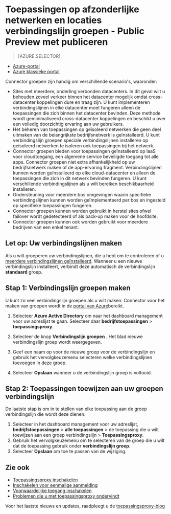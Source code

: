 <properties
    pageTitle="Werken met Azure AD-toepassingsproxy verbindingslijnen | Microsoft Azure"
    description="Wordt uitgelegd hoe u groepen van verbindingslijnen in Azure AD-toepassingsproxy maken en beheren."
    services="active-directory"
    documentationCenter=""
    authors="kgremban"
    manager="femila"
    editor=""/>

<tags
    ms.service="active-directory"
    ms.workload="identity"
    ms.tgt_pltfrm="na"
    ms.devlang="na"
    ms.topic="article"
    ms.date="09/09/2016"
    ms.author="kgremban"/>


# <a name="publish-applications-on-separate-networks-and-locations-using-connector-groups---public-preview"></a>Toepassingen op afzonderlijke netwerken en locaties verbindingslijn groepen - Public Preview met publiceren

> [AZURE.SELECTOR]
- [Azure-portal](active-directory-application-proxy-connectors-azure-portal.md)
- [Azure klassieke portal](active-directory-application-proxy-connectors.md)


Connector groepen zijn handig om verschillende scenario's, waaronder:

- Sites met meerdere, onderling verbonden datacenters. In dit geval wilt u behouden zoveel verkeer binnen het datacenter mogelijk omdat cross-datacenter koppelingen dure en traag zijn. U kunt implementeren verbindingslijnen in elke datacenter moet fungeren alleen de toepassingen die zich binnen het datacenter bevinden. Deze methode wordt geminimaliseerd cross-datacenter koppelingen en beschikt u over een volledig doorzichtig ervaring aan uw gebruikers.
- Het beheren van toepassingen op geïsoleerd netwerken die geen deel uitmaken van de belangrijkste bedrijfsnetwerk is geïnstalleerd. U kunt verbindingslijn groepen speciale verbindingslijnen installeren op geïsoleerd netwerken te isoleren ook toepassingen bij het netwerk.
- Connector groepen bieden voor toepassingen geïnstalleerd op IaaS voor cloudtoegang, een algemene service beveiligde toegang tot alle apps. Connector groepen niet extra afhankelijkheid op uw bedrijfsnetwerk maken of de app-ervaring fragment. Verbindingslijnen kunnen worden geïnstalleerd op elke cloud-datacenter en alleen de toepassingen die zich in dit netwerk bevinden fungeren. U kunt verschillende verbindingslijnen als u wilt bereiken beschikbaarheid installeren.
- Ondersteuning voor meerdere bos omgevingen waarin specifieke verbindingslijnen kunnen worden geïmplementeerd per bos en ingesteld op specifieke toepassingen fungeren.
- Connector groepen kunnen worden gebruikt in herstel sites ofwel failover wordt gedetecteerd of als back-up maken voor de hoofdsite.
- Connector groepen kunnen ook worden gebruikt voor meerdere bedrijven van een enkel tenant.

## <a name="prerequisite-create-your-connectors"></a>Let op: Uw verbindingslijnen maken
Als u wilt groeperen uw verbindingslijnen, die u hebt om te controleren of u [meerdere verbindingslijnen geïnstalleerd](active-directory-application-proxy-enable.md). Wanneer u een nieuwe verbindingslijn installeert, verbindt deze automatisch de verbindingslijn **standaard** groep.

## <a name="step-1-create-connector-groups"></a>Stap 1: Verbindingslijn groepen maken
U kunt zo veel verbindingslijn groepen als u wilt maken. Connector voor het maken van groepen wordt in de [portal van Azure](https://portal.azure.com)bereikt.

1. Selecteer **Azure Active Directory** om naar het dashboard management voor uw adreslijst te gaan. Selecteer daar **bedrijfstoepassingen** > **toepassingsproxy**.

2. Selecteer de knop **Verbindingslijn groepen** . Het blad nieuwe verbindingslijn groep wordt weergegeven.

3. Geef een naam op voor de nieuwe groep voor de verbindingslijn en gebruik het vervolgkeuzemenu selecteren welke verbindingslijnen toevoegen in deze groep.

4. Selecteer **Opslaan** wanneer u de verbindingslijn groep is voltooid.

## <a name="step-2-assign-applications-to-your-connector-groups"></a>Stap 2: Toepassingen toewijzen aan uw groepen verbindingslijn
De laatste stap is om in te stellen van elke toepassing aan de groep verbindingslijn die wordt deze dienen.

1. Selecteer in het dashboard management voor uw adreslijst, **bedrijfstoepassingen** > **alle toepassingen** > de toepassing die u wilt toewijzen aan een groep verbindingslijn > **Toepassingsproxy**.
2. Gebruik het vervolgkeuzemenu om te selecteren van de groep die u wilt dat de toepassing gebruik onder **verbindingslijn groep**.
3. Selecteer **Opslaan** om toe te passen van de wijziging.


## <a name="see-also"></a>Zie ook

- [Toepassingsproxy inschakelen](active-directory-application-proxy-enable.md)
- [Inschakelen voor eenmalige aanmelding](active-directory-application-proxy-sso-using-kcd.md)
- [Voorwaardelijke toegang inschakelen](active-directory-application-proxy-conditional-access.md)
- [Problemen die u met toepassingsproxy ondervindt](active-directory-application-proxy-troubleshoot.md)

Voor het laatste nieuws en updates, raadpleegt u de [toepassingsproxy-blog](http://blogs.technet.com/b/applicationproxyblog/)
